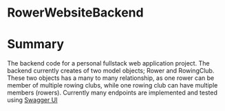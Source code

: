 # RowerWebsiteBackend

# Summary
The backend code for a personal fullstack web application project. The backend currently creates of two model objects; Rower and RowingClub. These two objects has a many to many relationship, as one rower can be member of multiple rowing clubs, while one rowing club can have multiple members (rowers). Currently many endpoints are implemented and tested using [Swagger UI](https://swagger.io/tools/swagger-ui/)
